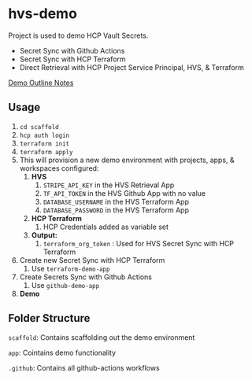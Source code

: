 # hvs-demo

Project is used to demo HCP Vault Secrets.
- Secret Sync with Github Actions
- Secret Sync with HCP Terraform
- Direct Retrieval with HCP Project Service Principal, HVS, & Terraform

[Demo Outline Notes](https://docs.google.com/document/d/1h5cBMu_4UuvnHehlF3gfMVEbtdZdUQF0ILY9fmKR9BE)

## Usage
1. ```cd scaffold```
2. ```hcp auth login```
3. ```terraform init```
4. ```terraform apply```
5. This will provision a new demo environment with projects, apps, & workspaces configured:
      1. **HVS**
         1. ```STRIPE_API_KEY``` in the HVS Retrieval App
         2. ```TF_API_TOKEN``` in the HVS Github App with no value
         3. ```DATABASE_USERNAME``` in the HVS Terraform App
         4. ```DATABASE_PASSWORD``` in the HVS Terraform App
      2. **HCP Terraform**
         1. HCP Credentials added as variable set
      3. **Output:**
         1. ```terraform_org_token``` : Used for HVS Secret Sync with HCP Terraform
9. Create new Secret Sync with HCP Terraform
      1. Use ```terraform-demo-app```
10. Create Secrets Sync with Github Actions
      1. Use ```github-demo-app```
11. **Demo**

## Folder Structure

```scaffold```: Contains scaffolding out the demo environment

```app```: Cointains demo functionality

```.github```: Contains all github-actions workflows
